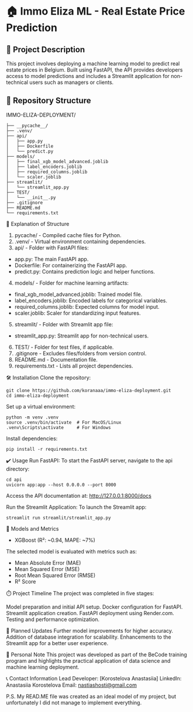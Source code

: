 # 🏠 Immo Eliza ML - Real Estate Price Prediction

## 📄 Project Description
This project involves deploying a machine learning model to predict real estate prices in Belgium. Built using FastAPI, the API provides developers access to model predictions and includes a Streamlit application for non-technical users such as managers or clients.


## 📂 Repository Structure
IMMO-ELIZA-DEPLOYMENT/
```
├── __pycache__/
├── .venv/                          
├── api/                
│   ├── app.py                      
│   ├── Dockerfile                  
│   └── predict.py                  
├── models/                         
│   ├── final_xgb_model_advanced.joblib   
│   ├── label_encoders.joblib             
│   ├── required_columns.joblib           
│   └── scaler.joblib                     
├── streamlit/                      
│   └── streamlit_app.py            
├── TEST/                           
│   └── __init__.py                
├── .gitignore                      
├── README.md                       
└── requirements.txt                
```


📂 Explanation of Structure
1. pycache/ - Compiled cache files for Python.
2. .venv/ - Virtual environment containing dependencies.
3. api/ - Folder with FastAPI files:
- app.py: The main FastAPI app.
- Dockerfile: For containerizing the FastAPI app.
- predict.py: Contains prediction logic and helper functions.
4. models/ - Folder for machine learning artifacts:
- final_xgb_model_advanced.joblib: Trained model file.
- label_encoders.joblib: Encoded labels for categorical variables.
- required_columns.joblib: Expected columns for model input.
- scaler.joblib: Scaler for standardizing input features.
5. streamlit/ - Folder with Streamlit app file:
- streamlit_app.py: Streamlit app for non-technical users.
6. TEST/ - Folder for test files, if applicable.
7. .gitignore - Excludes files/folders from version control.
8. README.md - Documentation file.
9. requirements.txt - Lists all project dependencies.


🛠️ Installation
Clone the repository:
```
git clone https://github.com/koranaaa/immo-eliza-deployment.git
cd immo-eliza-deployment
```
Set up a virtual environment:

```
python -m venv .venv
source .venv/bin/activate  # For MacOS/Linux
.venv\Scripts\activate     # For Windows
```

Install dependencies:

```
pip install -r requirements.txt
```

✔️ Usage
Run FastAPI:
To start the FastAPI server, navigate to the api directory:

```
cd api
uvicorn app:app --host 0.0.0.0 --port 8000
```
Access the API documentation at: http://127.0.0.1:8000/docs

Run the Streamlit Application:
To launch the Streamlit app:

```
streamlit run streamlit/streamlit_app.py
```

🧠 Models and Metrics
- XGBoost (R²: ~0.94, MAPE: ~7%)

The selected model is evaluated with metrics such as:
- Mean Absolute Error (MAE)
- Mean Squared Error (MSE)
- Root Mean Squared Error (RMSE)
- R² Score


⏱️ Project Timeline
The project was completed in five stages:

Model preparation and initial API setup.
Docker configuration for FastAPI.
Streamlit application creation.
FastAPI deployment using Render.com.
Testing and performance optimization.


🔄 Planned Updates
Further model improvements for higher accuracy.
Addition of database integration for scalability.
Enhancements to the Streamlit app for a better user experience.

📌 Personal Note
This project was developed as part of the BeCode training program and highlights the practical application of data science and machine learning deployment.

📞 Contact Information
Lead Developer: [Korostelova Anastasiia]
LinkedIn: Anastasiia Korostelova
Email: nastiashosti@gmail.com

P.S. My READ.ME file was created as an ideal model of my project, but unfortunately I did not manage to implement everything.